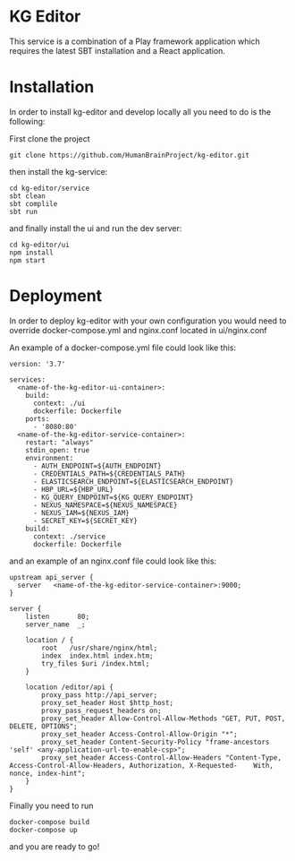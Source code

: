 # KG Editor

This service is a combination of a Play framework application which requires the latest SBT installation and a React application.

# Installation

In order to install kg-editor and develop locally all you need to do is the following:

First clone the project

```
git clone https://github.com/HumanBrainProject/kg-editor.git
```

then install the kg-service:
```
cd kg-editor/service
sbt clean
sbt complile 
sbt run
```

and finally install the ui and run the dev server:
```
cd kg-editor/ui
npm install
npm start
```

# Deployment

In order to deploy kg-editor with your own configuration you would need to override docker-compose.yml and nginx.conf
located in ui/nginx.conf

An example of a docker-compose.yml file could look like this:

```
version: '3.7'

services:
  <name-of-the-kg-editor-ui-container>:
    build:
      context: ./ui
      dockerfile: Dockerfile
    ports:
      - '8080:80'
  <name-of-the-kg-editor-service-container>:
    restart: "always"
    stdin_open: true
    environment:
      - AUTH_ENDPOINT=${AUTH_ENDPOINT}
      - CREDENTIALS_PATH=${CREDENTIALS_PATH}
      - ELASTICSEARCH_ENDPOINT=${ELASTICSEARCH_ENDPOINT}
      - HBP_URL=${HBP_URL}
      - KG_QUERY_ENDPOINT=${KG_QUERY_ENDPOINT}
      - NEXUS_NAMESPACE=${NEXUS_NAMESPACE}
      - NEXUS_IAM=${NEXUS_IAM}
      - SECRET_KEY=${SECRET_KEY}
    build:
      context: ./service
      dockerfile: Dockerfile
```

and an example of an nginx.conf file could look like this:

```
upstream api_server {
  server   <name-of-the-kg-editor-service-container>:9000;
}

server {
    listen       80;
    server_name  _;

    location / {
        root   /usr/share/nginx/html;
        index  index.html index.htm;
        try_files $uri /index.html;                 
    }

    location /editor/api {
        proxy_pass http://api_server;
        proxy_set_header Host $http_host;
        proxy_pass_request_headers on;
        proxy_set_header Allow-Control-Allow-Methods "GET, PUT, POST, DELETE, OPTIONS";
        proxy_set_header Access-Control-Allow-Origin "*";
        proxy_set_header Content-Security-Policy "frame-ancestors 'self' <any-application-url-to-enable-csp>";
        proxy_set_header Access-Control-Allow-Headers "Content-Type, Access-Control-Allow-Headers, Authorization, X-Requested-    With, nonce, index-hint";
    }
}

```
Finally you need to run
```
docker-compose build
docker-compose up
```
and you are ready to go!
